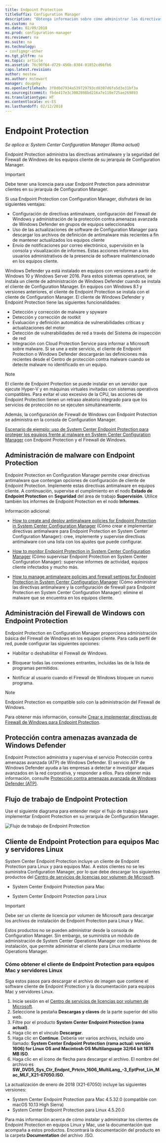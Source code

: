 ```yaml
---
title: Endpoint Protection
titleSuffix: Configuration Manager
description: "Obtenga información sobre cómo administrar las directivas antimalware y la seguridad del Firewall de Windows para equipos cliente de su jerarquía de Configuration Manager."
ms.custom: na
ms.date: 02/09/2018
ms.prod: configuration-manager
ms.reviewer: na
ms.suite: na
ms.technology:
- configmgr-other
ms.tgt_pltfrm: na
ms.topic: article
ms.assetid: 76c90f64-d729-456b-8304-01852cd66fb6
caps.latest.revision: 
author: mestew
ms.author: mstewart
manager: dougeby
ms.openlocfilehash: 3f8d0d7934a539729793cd0307d6fa5d3e31bf3a
ms.sourcegitcommit: fbde417e3c3002898bd216a7e110e725ae269893
ms.translationtype: HT
ms.contentlocale: es-ES
ms.lasthandoff: 02/12/2018
---
```

# <a name="endpoint-protection"></a>Endpoint Protection

*Se aplica a: System Center Configuration Manager (Rama actual)*

Endpoint Protection administra las directivas antimalware y la seguridad del Firewall de Windows de los equipos cliente de su jerarquía de Configuration Manager.  

> [!IMPORTANT]  
>  Debe tener una licencia para usar Endpoint Protection para administrar clientes en su jerarquía de Configuration Manager.  

 Si usa Endpoint Protection con Configuration Manager, disfrutará de las siguientes ventajas:  

-   Configuración de directivas antimalware, configuración del Firewall de Windows y administración de la protección contra amenazas avanzada de Windows Defender en grupos de equipos seleccionados  
-   Uso de las actualizaciones de software de Configuration Manager para descargar los archivos de definición de antimalware más recientes a fin de mantener actualizados los equipos cliente  
-   Envío de notificaciones por correo electrónico, supervisión en la consola y visualización de informes. Estas acciones informan a los usuarios administrativos de la presencia de software malintencionado en los equipos cliente.  

Windows Defender ya está instalado en equipos con versiones a partir de Windows 10 y Windows Server 2016. Para estos sistemas operativos, se instala un cliente de administración de Windows Defender cuando se instala el cliente de Configuration Manager. En equipos con Windows 8.1 y versiones anteriores, el cliente de Endpoint Protection se instala con el cliente de Configuration Manager. El cliente de Windows Defender y Endpoint Protection tiene las siguientes funcionalidades:  

-   Detección y corrección de malware y spyware  
-   Detección y corrección de rootkit  
-   Evaluación y definición automática de vulnerabilidades críticas y actualizaciones del motor  
-   Detección de vulnerabilidades de red a través del Sistema de inspección de red  
-   Integración con Cloud Protection Service para informar a Microsoft sobre malware. Si se une a este servicio, el cliente de Endpoint Protection o Windows Defender descargarán las definiciones más recientes desde el Centro de protección contra malware cuando se detecte malware no identificado en un equipo.  

> [!NOTE]  
>  El cliente de Endpoint Protection se puede instalar en un servidor que ejecute Hyper-V y en máquinas virtuales invitadas con sistemas operativos compatibles. Para evitar el uso excesivo de la CPU, las acciones de Endpoint Protection tienen un retraso aleatorio integrado para que los servicios de protección no se ejecuten simultáneamente.  

 Además, la configuración de Firewall de Windows con Endpoint Protection se administra en la consola de Configuration Manager.  

 [Escenario de ejemplo: uso de System Center Endpoint Protection para proteger los equipos frente al malware en System Center Configuration Manager](scenarios-endpoint-protection.md) con Endpoint Protection y el Firewall de Windows.  


## <a name="managing-malware-with-endpoint-protection"></a>Administración de malware con Endpoint Protection  
 Endpoint Protection en Configuration Manager permite crear directivas antimalware que contengan opciones de configuración de cliente de Endpoint Protection. Implemente estas directivas antimalware en equipos cliente. A continuación, supervise el cumplimiento en el nodo **Estado de Endpoint Protection** en **Seguridad** del área de trabajo **Supervisión**. Utilice también los informes de Endpoint Protection en el nodo **Informes**.  

 Información adicional:  

-   [How to create and deploy antimalware policies for Endpoint Protection in System Center Configuration Manager](endpoint-antimalware-policies.md) (Cómo crear e implementar directivas antimalware para Endpoint Protection en System Center Configuration Manager): cree, implemente y supervise directivas antimalware con una lista con los ajustes que puede configurar.  

-   [How to monitor Endpoint Protection in System Center Configuration Manager](monitor-endpoint-protection.md) (Cómo supervisar Endpoint Protection en System Center Configuration Manager): supervise informes de actividad, equipos cliente infectados y mucho más.  

-   [How to manage antimalware policies and firewall settings for Endpoint Protection in System Center Configuration Manager](endpoint-antimalware-firewall.md) (Cómo administrar las directivas antimalware y la configuración de firewall para Endpoint Protection en System Center Configuration Manager): elimine el malware que se encuentra en los equipos cliente.  


## <a name="managing-windows-firewall-with-endpoint-protection"></a>Administración del Firewall de Windows con Endpoint Protection  
 Endpoint Protection en Configuration Manager proporciona administración básica del Firewall de Windows en los equipos cliente. Para cada perfil de red, puede configurar las siguientes opciones:  

-   Habilitar o deshabilitar el Firewall de Windows.  

-   Bloquear todas las conexiones entrantes, incluidas las de la lista de programas permitidos.  

-   Notificar al usuario cuando el Firewall de Windows bloquee un nuevo programa.  

> [!NOTE]  
>  Endpoint Protection es compatible solo con la administración del Firewall de Windows.  


 Para obtener más información, consulte [Crear e implementar directivas de Firewall de Windows para Endpoint Protection](create-windows-firewall-policies.md).  


## <a name="windows-defender-advanced-threat-protection"></a>Protección contra amenazas avanzada de Windows Defender

Endpoint Protection administra y supervisa el servicio Protección contra amenazas avanzada (ATP) de Windows Defender. El servicio ATP de Windows Defender ayuda a las empresas a detectar e investigar ataques avanzados en la red corporativa, y responder a ellos. Para obtener más información, consulte [Protección contra amenazas avanzada de Windows Defender (ATP)](windows-defender-advanced-threat-protection.md).

## <a name="endpoint-protection-workflow"></a>Flujo de trabajo de Endpoint Protection  
 Use el siguiente diagrama para entender mejor el flujo de trabajo para implementar Endpoint Protection en su jerarquía de Configuration Manager.  

 ![Flujo de trabajo de Endpoint Protection](../media/Endpoint-Protection-Workflow.gif)  

## <a name="endpoint-protection-client-for-mac-computers-and-linux-servers"></a>Cliente de Endpoint Protection para equipos Mac y servidores Linux  
 System Center Endpoint Protection incluye un cliente de Endpoint Protection para Linux y para equipos Mac. A estos clientes no se les suministra Configuration Manager, por lo que debe descargar los siguientes productos del [Centro de servicios de licencias por volumen de Microsoft](https://www.microsoft.com/licensing/servicecenter/default.aspx).  

-   System Center Endpoint Protection para Mac  

-   System Center Endpoint Protection para Linux  


> [!IMPORTANT]  
>  Debe ser un cliente de licencia por volumen de Microsoft para descargar los archivos de instalación de Endpoint Protection para Linux y Mac.  

 Estos productos no se pueden administrar desde la consola de Configuration Manager. Sin embargo, se suministra un módulo de administración de System Center Operations Manager con los archivos de instalación, que permite administrar el cliente para Linux mediante Operations Manager.  

### <a name="how-to-get-the-endpoint-protection-client-for-mac-computers-and-linux-servers"></a>Cómo obtener el cliente de Endpoint Protection para equipos Mac y servidores Linux

Siga estos pasos para descargar el archivo de imagen que contiene el software cliente de Endpoint Protection y la documentación para equipos Mac y servidores Linux.
1. Inicie sesión en el [Centro de servicios de licencias por volumen de Microsoft](https://www.microsoft.com/licensing/servicecenter/default.aspx).
2. Seleccione la pestaña **Descargas y claves** de la parte superior del sitio web.
3. Filtre por el producto **System Center Endpoint Protection (rama actual)**.
4. Haga clic en el vínculo **Descargar**.
5. Haga clic en **Continue**. Debería ver varios archivos, incluido uno llamado: **System Center Endpoint Protection (rama actual: versión 1606) for Linux OS and Macintosh OS Multilanguage 32/64 bit 1878 MB ISO**.
6. Haga clic en el icono de flecha para descargar el archivo. El nombre del archivo es **SW_DVD5_Sys_Ctr_Endpnt_Prtctn_1606_MultiLang_-3_EptProt_Lin_Mac_MLF_X21-67050.ISO**.

La actualización de enero de 2018 (X21-67050) incluye las siguientes versiones:

- System Center Endpoint Protection para Mac 4.5.32.0 (compatible con macOS 10.13 High Sierra)
- System Center Endpoint Protection para Linux 4.5.20.0 

 Para más información acerca de cómo instalar y administrar los clientes de Endpoint Protection en equipos Linux y Mac, use la documentación que acompaña a estos productos. Encontrará la documentación del producto en la carpeta **Documentation** del archivo .ISO.
